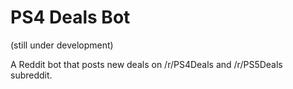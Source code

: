 # PS4 Deals Bot 
(still under development)

A Reddit bot that posts new deals on /r/PS4Deals and /r/PS5Deals subreddit.
